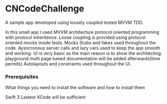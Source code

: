 # CNCodeChallenge
 
A sample app developed using loosely coupled tested MVVM TDD.

In this small app I used MVVM architecture protocol oriented programming with protocol inheritence. Loose coupling is provided using protocol oriented mocks inside tests. Mocks Stubs and fakes used throughout the code. Aysncronous server calls and lazy vars used to keep the app smooth and working. UI is very basic as the main reason is to show the architecting. playground multi page based documentation will be added afterwards(time permits)  Autolayouts and constraints used throughout the UI.




### Prerequisites

What things you need to install the software and how to install them

Swift 3
Lastest XCode will be sufficient

 

